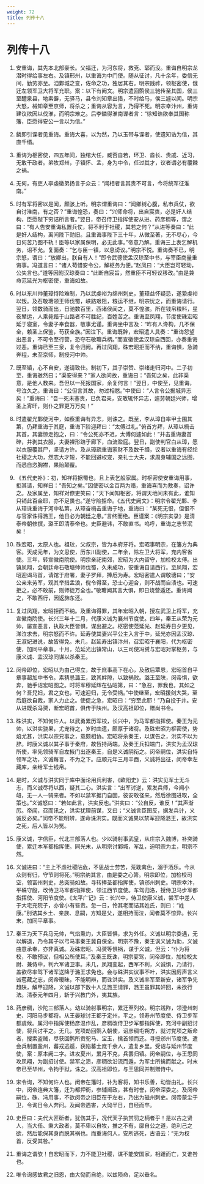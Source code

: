 ```yaml
---
weight: 72
title: 列传十八
---
```


# 列传十八

1. <span id="列传十八-1"></span>
安重诲，其先本北部豪长。父福迁，为河东将，救兗、郓而没。重诲自明宗龙潜时得给事左右。及镇邢州，以重诲为中门使。随从征讨，凡十余年，委信无间，勤劳亦至。洎鄴城之变，佐命之功，独居其右。明宗践祚，领枢密使，俄迁左领军卫大将军充职。案：以下有阙文。明宗遣回鹘侯三驰传至其国，侯三至醴泉县，地素僻，无驿马，县令刘知章出猎，不时给马，侯三遽以闻。明宗大怒，械知章至京师，将杀之；重诲从容为言，乃得不死。明宗幸汴州，重诲建议欲因以伐淮，而明宗难之。后李鏻得淮南谍者言：“徐知诰欲奉其国称籓，臣愿得安公一言以为信。”

2. <span id="列传十八-2"></span>
鏻即引谍者见重诲。重诲大喜，以为然，乃以玉带与谍者，使遗知诰为信，其直千缗。

3. <span id="列传十八-3"></span>
重诲为枢密使，四五年间，独绾大任，臧否自若，环卫、酋长、贵戚、近习，无敢干政者。弟牧郑州，子镇怀、孟，身为中令，任过其才，议者谓必有覆餗之祸。

4. <span id="列传十八-4"></span>
无何，有吏人李虔徽弟扬言于众云：“闻相者言其贵不可言，今将统军征淮南。”

5. <span id="列传十八-5"></span>
时有军将密以是闻，颇骇上听。明宗谓重诲曰：“闻卿树心腹，私市兵仗，欲自讨淮南，有之否？”重诲惶恐，奏曰：“兴师命将，出自宸衷，必是奸人结构，臣愿陛下穷诘所言者。”翌日，帝召侍卫指挥使安从进、药彦稠等，谓之曰：“有人告安重诲私置兵仗，将不利于社稷，其若之何？”从进等奏曰：“此是奸人结构，离间陛下勋旧。且重诲事陛下三十年，从微至著，无不尽心，今日何苦乃图不轨！臣等以家属保明，必无此事。”帝意乃解。重诲三上表乞解机务，诏不允。复面奏：“乞与臣一镇，以息谤议。”明宗不悦。重诲奏不已，明宗怒，谓曰：“放卿出，朕自有人！”即令武德使孟汉琼至中书，与宰臣商量重诲事。冯道言曰：“诸人苟惜安令公，解枢务为便。”赵凤曰：“大臣岂可轻动，公失言也。”道等因附汉琼奏曰：“此断自宸旨，然重臣不可轻议移改。”由是兼命范延光为枢密使，重诲如故。

6. <span id="列传十八-6"></span>
时以东川帅董璋恃险难制，乃以武虔裕为绵州刺史，董璋益怀疑忌，遂絷虔裕以叛。及石敬瑭领王师伐蜀，峡路艰阻，粮运不继，明宗忧之，而重诲请行。翌日，领数骑而出，日驰数百里，西诸侯闻之，莫不惶骇。所在钱帛粮料，星夜辇运，人乘毙踣于山路者不可胜纪，百姓苦之。重诲至凤翔，节度使硃宏昭延于寝室，令妻子奉食器，敬事尤谨。重诲坐中言及：“昨有人谗构，几不保全，赖圣上保鉴，苟获全族。”因泣下。重诲既辞，宏昭遣人具奏：“重诲怨望出恶言，不可令至行营，恐夺石敬瑭兵柄。”而宣徽使孟汉琼自西回，亦奏重诲过恶。重诲已至三泉，复令归阙。再过凤翔，硃宏昭拒而不纳，重诲惧，急骑奔程，未至京师，制授河中帅。

7. <span id="列传十八-7"></span>
既至镇，心不自安，遂请致仕。制初下，其子崇赞、崇绪走归河中。二子初至，重诲骇然曰；“渠安得来？”家人欲问故，重诲曰：“吾知之矣，此非渠意，是他人教来。吾但以一死报国家，余复何言！”翌日，中使至，见重诲，号泣久之。重诲曰：“公但言其故，勿过相愍。”中使曰：“人言令公据城异志矣！”重诲曰：“吾一死未塞责，已负君亲，安敢辄怀异志，遽劳朝廷兴师，增圣上宵旰，则仆之罪更万万矣！”

8. <span id="列传十八-8"></span>
时遣翟光鄴使河中，如察重诲有异志，则诛之。既至，李从璋自率甲士围其第，仍拜重诲于其庭，重诲下阶迎拜曰：“太傅过礼。”俯首方拜，从璋以楇击其首，其妻惊走抱之，曰：“令公死亦不迟，太傅何遽如此！”并击重诲妻首碎，并剥其衣服，夫妻裸形踣于廊下，血流盈庭。翌日，副使判官白从璋，愿以衣服覆其尸，坚请方许。及从璋疏重诲家财不及数千缗，议者以重诲有经纶社稷之大功，然志大才短，不能回避权宠，亲礼士大夫，求周身辅国之远图，而悉自恣胸襟，果贻颠覆。

9. <span id="列传十八-9"></span>
《五代史补》：初，知祥将据蜀也，且上表乞般家属。时枢密使安重诲用事，拒其请，知祥曰：“吾知之矣。”因使密以金百两为赂，重诲喜而为敷奏，诏许之。及家属至，知祥对僚吏笑曰；“天下闻知枢密，将谓天地间未有此，谁知只销此百金耶，亦不足畏也。”遂守险拒命。《五代史阙文》：明宗令翟光鄴、李从璋诛重诲于河中私第，从璋奋楇击重诲于地，重诲曰：“某死无恨，但恨不与官家诛得潞王，他日必为朝廷之患。”言终而绝。臣谨案：《明宗实录》是清泰帝朝修撰，潞王即清泰帝也。史臣避讳，不敢直书。呜呼，重诲之志节泯矣！

10. <span id="列传十八-10"></span>
硃宏昭，太原人也。祖玟，父叔宗，皆为本府牙将。宏昭事明宗，在籓方为典客。天成元年，为文思使，历东川副使，二年余，除左卫大将军，充内客省使。三年，转宣徽南院使。明宗亲祀南郊，宏昭为大内留守，加检校太傅。出镇凤翔，会朝廷命石敬塘帅师伐蜀，久未成功，安重诲自请西行。至凤翔，宏昭迎谒马首，请馆于府署，妻子罗拜，捧卮为寿。宏昭密遣人谓敬瑭曰；“安公亲来劳军，观其举措孟浪，傥令得至，恐士心迎合，则不战而自溃也。可速拒之，必不敢前，则师徒万全也。”敬瑭闻其言大惧，即日烧营遁还。重诲闻之，不敢西行，因返旆东还。

11. <span id="列传十八-11"></span>
复过凤翔，宏昭拒而不纳。及重诲得罪，其年宏昭入朝，授左武卫上将军，充宣徽南院使。长兴三年十二月，代康义诚为襄州节度使。四年，秦王从荣为元帅，屡宣恶言，执政大臣皆惧，谋出避之。枢密使范延光、赵延寿日夕更见，涕泣求去，明宗怒而不许。延寿使其妻兴平公主入言于中，延光亦因孟汉琼、王淑妃进说，故皆得免。未几，赵延寿出镇汴州，召宏昭于襄阳，代为枢密使，加同平章事。十月，范延光出镇常山，以三司使冯赟与宏昭对掌枢务，与康义诚、孟汉琼同谋以杀秦王。

12. <span id="列传十八-12"></span>
闵帝即位，宏昭以为由己得立，故于庶事高下在心，及赦后覃恩，宏昭首自平章事超加中书令。素猜忌潞王，致其衅隙，以致祸败。潞王至陕，闵帝惧，欲奔，驰手诏宏昭图之。时将军穆延辉在弘昭第，曰：“急召，罪我也，其如之何？吾兒妇，君之女也，可速迎归，无令受祸。”中使继至，宏昭援剑大哭，至后庭欲自裁，家人力止之。使促之急，宏昭曰：“穷至此耶！”乃自投于井。安从进既杀冯赟，断宏昭首，俱传于陕州。及汉高祖即位，赠尚书令。

13. <span id="列传十八-13"></span>
硃洪实，不知何许人。以武勇累历军校，长兴中，为马军都指挥使。秦王为元帅，以洪实骁果，尤宠待之，岁时曲遗，颇厚于诸将。及硃宏昭为枢密使，势焰尤甚，洪实以宗兄事之，意颇相协。宏昭将杀秦王，以谋告之，洪实不以为辞。时康义诚以其子事于秦府，故恆持两端。及秦王兵扣端门，洪实为孟汉琼所使，率先领骑军自左掖门出逐秦王，自是义诚阴衔之。闵帝嗣位，洪实自恃领军之功，义诚每言，不为之下。应顺元年三月辛酉，义诚将出征，闵帝幸左藏库，亲给军士钱帛。

14. <span id="列传十八-14"></span>
是时，义诚与洪实同于库中面论用兵利害，《欧阳史》云：洪实见军士无斗志，而义诚尽将以西，疑其二心。洪实言：“出军讨逆，累发兵师，今闻小衄，无一人一骑来者。不如以禁军据门自固，彼安敢径来，然后徐图进取，全策也。”义诚怒曰：“若如此言，洪实反也。”洪实曰：“公自反，谁反！”其声渐厉。帝闻，召而讯之，洪实犹理前谋，又曰；“义诚言臣图反，据发兵计，义诚反必矣。”闵帝不能明辨，遂命诛洪实。既而义诚果以禁军迎降潞王，故洪实之死，后人皆以为冤。

15. <span id="列传十八-15"></span>
康义诚，字信臣，代北三部落人也。少以骑射事武皇，从庄宗入魏博，补突骑使，累迁本军都指挥使。同光末，从明宗讨鄴城，军乱，迫明宗为主，明宗不然。

16. <span id="列传十八-16"></span>
义诚进曰：“主上不虑社稷阽危，不思战士劳苦，荒耽禽色，溺于酒乐。今从众则有归，守节则将死。”明宗纳其言，由是委之心膂。明宗即位，加检校司空，领富州刺史，总突骑如故。寻转捧圣都指挥使，镇邠州刺史。明宗幸汴，平硃守殷，改侍卫马军都指挥使，领江西节度使。车驾归洛，授侍卫马步军都指挥使、河阳节度使。《太平广记》云：长兴中，侍卫使康义诚，尝军中差人于大宅充院子，亦曾小有笞责。忽一日，怜其老而诘其姓氏，则曰：“姓康。”别诘其乡土、亲族、息嗣，方知是父，遂相持而泣，闻者莫不惊异。长兴末，加同平章事。

17. <span id="列传十八-17"></span>
秦王为天下兵马元帅，气焰熏灼，大臣皆惧，求为外任。义诚以明宗委遇，无以解退，乃令其子以弓马事秦王冀自保全。明宗不豫，秦王讽义诚为助，义诚曲意承奉，亦非真诚。及硃宏昭、冯赟等惧祸，谋于义诚，但云：“仆为将校，不敢预议，但相公所使耳。”及秦王既诛，明宗宴驾，闵帝即位，加检校太尉、兼侍中，判六军诸卫事。未几，凤翔变起，西军不利，义诚惧，乃请行，盖欲尽率驾下诸军送降于潞王求免也。会与硃洪实议事不叶，洪实因厉声言义诚苞藏之志，闵帝暧昧，不能明辨，而诛洪实。及义诚率军至新安，诸军争先趋陕，解甲迎降，义诚以部下数十人见潞王请罪，潞王虽罪其奸回，未欲行法。清泰元年四月，斩于兴教门外，夷其族。

18. <span id="列传十八-18"></span>
药彦稠，沙陀三部落人。幼以骑射事明宗，累迁至列校。明宗践阼，领澄州刺史、河阳马步都将。从王晏球讨王都于定州，平之，领寿州节度使、侍卫步军都虞候。属河中指挥使杨彦温作乱，彦稠改侍卫步军都指挥使，充河中副招讨使，将兵讨平之。无几，党项劫回鹘入朝使，诏彦稠屯朔方，就讨党项之叛命者，搜索盗贼，尽获回鹘所贡驼马、宝玉，擒首领而还。寻授邠州节度使。遣会兵制置盐州，蕃戎逃遁，获陷蕃士庶千余人，遣复乡里。受诏与延州节度使，案：原本阙二字。进攻夏州，累月不克，兵罢归镇。闵帝嗣位，与王思同攻凤翔，为副招讨使。禁军之溃，彦稠欲沿流而遁，为军士所擒而献之。时末帝已至华州，令拘于狱，诛之。汉高祖即位，与王思同并制赠侍中。

19. <span id="列传十八-19"></span>
宋令询，不知何许人也。闵帝在籓时，补为客将，知书乐善，动皆由礼。长兴中，闵帝连典大籓，迁为都押衙，参辅阃政，甚有时誉，闵帝深委之。及闵帝嗣位，硃、冯用事，不欲闵帝之旧臣在于左右，乃出为磁州刺史。闵帝蒙尘于卫，令询日令人奔问。及闻帝遇害，大恸半日，自经而卒。

20. <span id="列传十八-20"></span>
史臣曰：夫代大匠斫者，犹伤其手，况代天子执赏罚之柄者乎！是以古之贤人，当大任、秉大政者，莫不卑以自牧，推之不有，廓自公之道，绝利己之欲，然后能保其身而脱其祸也。而重诲何人，安所逃死，古语云：“无为权首，反受其咎。”

21. <span id="列传十八-21"></span>
重诲之谓欤！自宏昭而下，力不能卫社稷，谋不能安国家，相踵而亡，又谁咎也。

22. <span id="列传十八-22"></span>
唯令询感故君之旧恩，由大恸而自绝，以兹陨命，足以垂名。

